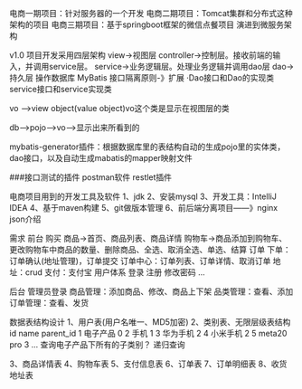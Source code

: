 电商一期项目：针对服务器的一个开发
电商二期项目：Tomcat集群和分布式这种架构的项目
电商三期项目：基于springboot框架的微信点餐项目
演进到微服务架构

v1.0
项目开发采用四层架构
view->视图层
controller->控制层。接收前端的输入，并调用service层。
service->业务逻辑层。处理业务逻辑并调用dao层
dao->持久层  操作数据库 MyBatis
接口隔离原则-》扩展
·Dao接口和Dao的实现类
  service接口和service实现类

vo -->view  object(value object)vo这个类是显示在视图层的类

db-->pojo-->vo-->显示出来所看到的

mybatis-generator插件：根据数据库里的表结构自动的生成pojo里的实体类，dao接口，以及自动生成mabatis的mapper映射文件

###接口测试的插件
postman软件
restlet插件

电商项目用到的开发工具及软件
1、jdk
2、安装mysql
3、开发工具：IntelliJ IDEA
4、基于maven构建
5、git做版本管理
6、前后端分离项目——》nginx 
json介绍

需求
前台
  购买
    商品->首页、商品列表、商品详情
    购物车->商品添加到购物车、更改购物车中商品的数量、删除商品、全选、取消全选、单选、结算
    订单
      下单：订单确认(地址管理)，订单提交
      订单中心：订单列表、订单详情、取消订单
    地址：crud
    支付：支付宝
  用户体系
    登录
    注册
    修改密码
    ...
    
 后台
   管理员登录
   商品管理：添加商品、修改、商品上下架
   品类管理：查看、添加
   订单管理：查看、发货
   
   数据表结构设计
   1、用户表(用户名唯一、MD5加密)
   2、类别表、无限层级表结构
      id  name     parent_id
      1   电子产品    0
      2   手机        1
      3   华为手机    2
      4   小米手机    2
      5   meta20 pro  3
      ...
      查询电子产品下所有的子类别？
        递归查询
   
  3、商品详情表
  4、购物车表
  5、支付信息表
  6、订单表
  7、订单明细表
  8、收货地址表
  
  <h1></h1>